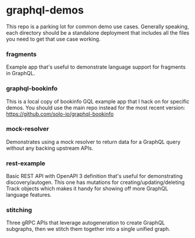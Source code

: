 # graphql-demos
This repo is a parking lot for common demo use cases. Generally speaking, each directory should be a standalone deployment that includes all the files you need to get that use case working.

### fragments
Example app that's useful to demonstrate language support for fragments in GraphQL.

### graphql-bookinfo
This is a local copy of bookinfo GQL example app that I hack on for specific demos. You should use the main repo instead for the most recent version:
https://github.com/solo-io/graphql-bookinfo

### mock-resolver
Demonstrates using a mock resolver to return data for a GraphQL query without any backing upstream APIs.

### rest-example
Basic REST API with OpenAPI 3 definition that's useful for demonstrating discovery/autogen. This one has mutations for creating/updating/deleting Track objects which makes it handy for showing off more GraphQL language features.

### stitching
Three gRPC APIs that leverage autogeneration to create GraphQL subgraphs, then we stitch them together into a single unified graph.

